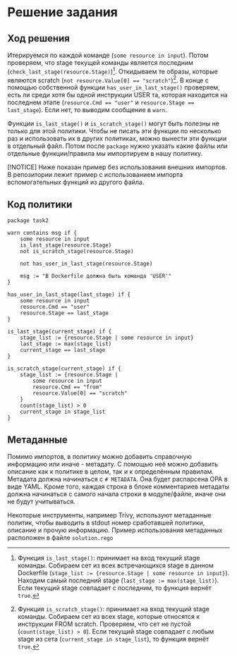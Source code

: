 # Решение задания

## Ход решения

Итерируемся по каждой команде (`some resource in input`). Потом проверяем, что stage текущей команды является последним (`check_last_stage(resource.Stage)`)[^1]. Откидываем те образы, которые являются scratch (`not resource.Value[0] == "scratch"`)[^2]. В конце с помощью собственной функции `has_user_in_last_stage()` проверяем, есть ли среди хотя бы одной инструкции USER та, которая находится на последнем этапе (`resource.Cmd == "user"` и `resource.Stage == last_stage`). Если нет, то выводим сообщение в `warn`.

Функции `is_last_stage()` и `is_scratch_stage()` могут быть полезны не только для этой политики. Чтобы не писать эти функции по несколько раз и использовать их в других политиках, можно вынести эти функции в отдельный файл. Потом после `package` нужно указать какие файлы или отдельные функции/правила мы импортируем в нашу политику.

[!NOTICE] Ниже показан пример без использования внешних импортов. В репозитории лежит пример с использованием импорта вспомогательных функций из другого файла.

[^1]: Функция `is_last_stage()`: принимает на вход текущий stage команды. Собираем сет из всех встречающихся stage в данном Dockerfile (`stage_list := {resource.Stage | some resource in input}`). Находим самый последний stage (`last_stage := max(stage_list)`). Если текущий stage совпадает с последним, то функция вернёт `true`.

[^2]: Функция `is_scratch_stage()`: принимает на вход текущий stage команды. Собираем сет из всех stage, которые относятся к инструкции FROM scratch. Проверяем, что сет не пустой (`count(stage_list) > 0`). Если текущий stage совпадает с любым stage из сета (`current_stage in stage_list`), то функция вернёт `true`.

## Код политики

```rego
package task2

warn contains msg if {
	some resource in input
	is_last_stage(resource.Stage)
	not is_scratch_stage(resource.Stage)

	not has_user_in_last_stage(resource.Stage)

	msg := "В Dockerfile должна быть команда 'USER'"
}

has_user_in_last_stage(last_stage) if {
	some resource in input
	resource.Cmd == "user"
	resource.Stage == last_stage
}

is_last_stage(current_stage) if {
	stage_list := {resource.Stage | some resource in input}
	last_stage := max(stage_list)
	current_stage == last_stage
}

is_scratch_stage(current_stage) if {
	stage_list := {resource.Stage |
		some resource in input
		resource.Cmd == "from"
		resource.Value[0] == "scratch"
	}
	count(stage_list) > 0
	current_stage in stage_list
}
```

## Метаданные

Помимо импортов, в политику можно добавить справочную информацию или иначе - метадату. С помощью неё можно добавить описание как к политике в целом, так и к определённым правилам. Метадата должна начинаться с `# METADATA`. Она будет распарсена OPA в виде YAML. Кроме того, каждая строка в блоке комментариев метадаты должна начинаться с самого начала строки в модуле/файле, иначе они не будут учитываться.

Некоторые инструменты, например Trivy, используют метаданные политик, чтобы выводить в stdout номер сработавшей политики, описание и прочую информацию. Пример использования метаданных расположен в файле `solution.rego`

